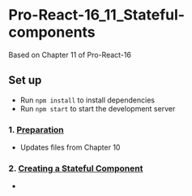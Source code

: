 # Pro-React-16_11_Stateful-components

Based on Chapter 11 of Pro-React-16

## Set up 

- Run `npm install` to install dependencies
- Run `npm start` to start the development server

### 1. [Preparation](https://github.com/davidtrussler/Pro-React-16_11_Stateful-components/tree/Preparation)

- Updates files from Chapter 10 

### 2. [Creating a Stateful Component](https://github.com/davidtrussler/Pro-React-16_11_Stateful-components/tree/Create-Stateful-Component)

- 
